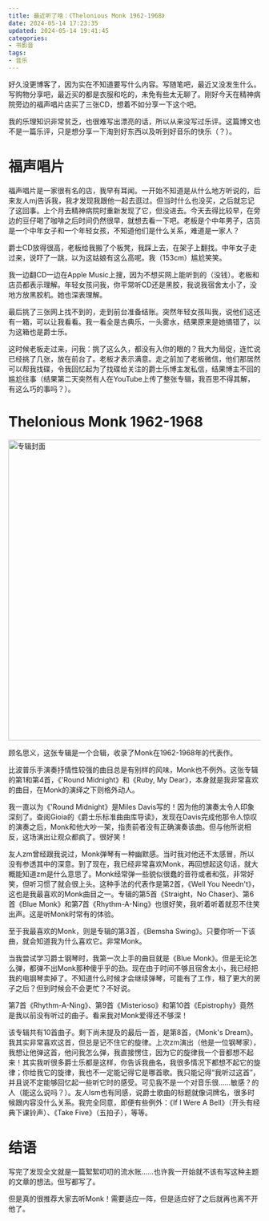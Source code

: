 ```yaml
---
title: 最近听了啥：《Thelonious Monk 1962-1968》
date: 2024-05-14 17:23:35
updated: 2024-05-14 19:41:45
categories:
- 书影音
tags:
- 音乐
---
```


好久没更博客了，因为实在不知道要写什么内容。写随笔吧，最近又没发生什么。写购物分享吧，最近买的都是衣服和吃的，未免有些太无聊了。刚好今天在精神病院旁边的福声唱片店买了三张CD，想着不如分享一下这个吧。

我的乐理知识非常贫乏，也很难写出漂亮的话，所以从来没写过乐评。这篇博文也不是一篇乐评，只是想分享一下淘到好东西以及听到好音乐的快乐（？）。

# 福声唱片

福声唱片是一家很有名的店，我早有耳闻。一开始不知道是从什么地方听说的，后来友人mj告诉我，我才发现我跟他一起去逛过。但当时什么也没买，之后就忘记了这回事。上个月去精神病院时重新发现了它，但没进去。今天去得比较早，在旁边的豆仔喝了咖啡之后时间仍然很早，就想去看一下吧。老板是个中年男子，店员是一个中年女子和一个年轻女孩，不知道他们是什么关系，难道是一家人？

爵士CD放得很高，老板给我搬了个板凳，我踩上去，在架子上翻找。中年女子走过来，说吓了一跳，以为这姑娘有这么高呢。我（153cm）尴尬笑笑。

我一边翻CD一边在Apple Music上搜，因为不想买网上能听到的（没钱）。老板和店员都表示理解。年轻女孩问我，你平常听CD还是黑胶，我说我宿舍太小了，没地方放黑胶机。她也深表理解。

最后挑了三张网上找不到的，走到前台准备结账。突然年轻女孩叫我，说他们这还有一箱，可以让我看看。我一看全是古典乐，一头雾水，结果原来是她搞错了，以为这箱也是爵士乐。

这时候老板走过来，问我：挑了这么久，都没有入你的眼的？我大为局促，连忙说已经挑了几张，放在前台了。老板才表示满意。走之前加了老板微信，他们那居然可以帮我找碟，令我回忆起为了找碟给关注的爵士乐博主发私信，结果博主不回的尴尬往事（结果第二天突然有人在YouTube上传了整张专辑，我百思不得其解，有这么巧的事吗？）。

# Thelonious Monk 1962-1968

<img width="600" alt="专辑封面" src="https://github.com/greendolphindance/picx-images-hosting/assets/87912044/370fb473-fc83-458a-8edc-146835b12bd8">

顾名思义，这张专辑是一个合辑，收录了Monk在1962-1968年的代表作。

比波普乐手演奏抒情性较强的曲目总是有别样的风味，Monk也不例外。这张专辑的第1和第4首，《'Round Midnight》和《Ruby, My Dear》，本身就是我非常喜欢的曲目，在Monk的演绎之下则格外动人。

我一直以为《'Round Midnight》是Miles Davis写的！因为他的演奏太令人印象深刻了。查阅Gioia的《爵士乐标准曲曲库导读》，发现在Davis完成他那令人惊叹的演奏之后，Monk和他大吵一架，指责前者没有正确演奏该曲。但与他所说相反，这场演出让观众都疯了。很好笑！

友人zm曾经跟我说过，Monk弹琴有一种幽默感。当时我对他还不太感冒，所以没有参透其中的深意。到了现在，我已经非常喜欢Monk，再回想起这句话，就大概能知道zm是什么意思了。Monk经常弹一些貌似很蠢的音符或者和弦，非常好笑，但听习惯了就会很上头。这种手法的代表作是第2首，《Well You Needn't》，这也是我最喜欢的Monk曲目之一。专辑的第5首《Straight，No Chaser》、第6首《Blue Monk》和第7首《Rhythm-A-Ning》也很好笑，我听着听着就忍不住笑出声。这是听Monk时常有的体验。

至于我最喜欢的Monk，则是专辑的第3首，《Bemsha Swing》。只要你听一下该曲，就会知道我为什么喜欢它。非常Monk。

当我尝试学习爵士钢琴时，我第一次上手的曲目就是《Blue Monk》。但是无论怎么弹，都弹不出Monk那种傻乎乎的劲。现在由于时间不够且宿舍太小，我已经把我的电钢琴卖掉了。不知道什么时候才会继续弹琴，可能有了工作，租了更大的房子之后？但到时候会不会更忙？不好说。

第7首《Rhythm-A-Ning》、第9首《Misterioso》和第10首《Epistrophy》竟然是我以前没有听过的曲子。看来我对Monk爱得还不够深！

该专辑共有10首曲子。剩下尚未提及的最后一首，是第8首，《Monk's Dream》。我其实非常喜欢这首，但总是记不住它的旋律。上次zm演出（他是一位钢琴家），我想让他弹这首，他问我怎么弹，我直接愣住，因为它的旋律我一个音都想不起来！其实我听很多爵士乐都是这样，你告诉我曲名，我很多情况下都想不起它的旋律；你给我它的旋律，我也不一定能记得它是哪首歌。我只能记得“我听过这首”，并且说不定能够回忆起一些听它时的感受。可见我不是一个对音乐很……敏感？的人（能这么说吗？）。友人lsm也有同感，说爵士歌曲的标题就像词牌名，很多时候跟内容没什么关系。我完全同意，即便有些例外：《If I Were A Bell》（开头有经典下课铃声）、《Take Five》（五拍子），等等。

# 结语

写完了发现全文就是一篇絮絮叨叨的流水账……也许我一开始就不该有写这种主题的文章的想法。但写都写了。

但是真的很推荐大家去听Monk！需要适应一阵，但是适应好了之后就再也离不开他了。